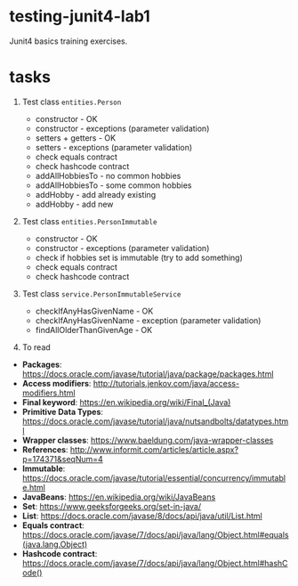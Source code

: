 # testing-junit4-lab1
Junit4 basics training exercises.

# tasks
1. Test class `entities.Person`
    * constructor - OK
    * constructor - exceptions (parameter validation)
    * setters + getters - OK
    * setters - exceptions (parameter validation)
    * check equals contract
    * check hashcode contract
    * addAllHobbiesTo - no common hobbies
    * addAllHobbiesTo - some common hobbies
    * addHobby - add already existing
    * addHobby - add new
2. Test class `entities.PersonImmutable`
    * constructor - OK
    * constructor - exceptions (parameter validation)
    * check if hobbies set is immutable (try to add something)
    * check equals contract
    * check hashcode contract
3. Test class `service.PersonImmutableService`
    * checkIfAnyHasGivenName - OK
    * checkIfAnyHasGivenName - exception (parameter validation)
    * findAllOlderThanGivenAge - OK
    
4. To read
* **Packages**: https://docs.oracle.com/javase/tutorial/java/package/packages.html
* **Access modifiers**: http://tutorials.jenkov.com/java/access-modifiers.html
* **Final keyword**: https://en.wikipedia.org/wiki/Final_(Java)
* **Primitive Data Types**: https://docs.oracle.com/javase/tutorial/java/nutsandbolts/datatypes.html
* **Wrapper classes**: https://www.baeldung.com/java-wrapper-classes
* **References**: http://www.informit.com/articles/article.aspx?p=174371&seqNum=4
* **Immutable**: https://docs.oracle.com/javase/tutorial/essential/concurrency/immutable.html
* **JavaBeans**: https://en.wikipedia.org/wiki/JavaBeans
* **Set**: https://www.geeksforgeeks.org/set-in-java/
* **List**: https://docs.oracle.com/javase/8/docs/api/java/util/List.html
* **Equals contract**: https://docs.oracle.com/javase/7/docs/api/java/lang/Object.html#equals(java.lang.Object)
* **Hashcode contract**: https://docs.oracle.com/javase/7/docs/api/java/lang/Object.html#hashCode()
